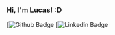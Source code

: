 ### Hi, I'm Lucas! :D

[![Github Badge](https://github.com/lucasteles45/lucasteles45)
[![Linkedin Badge](https://www.linkedin.com/in/lucas-silva-teles-0071881bb/)
<!--
**lucasteles45/lucasteles45** is a ✨ _special_ ✨ repository because its `README.md` (this file) appears on your GitHub profile.

### About me
I'm a {frontend} developer and technical instructor at [@treinaweb](https://www.impacta.edu.br/).

- [Courses](https://www.treinaweb.com.br/cursos-online?q=fagner+pinheiro) 👨🏼‍🏫 - It's are technical courses on many technologies, such as Django, Flask, Python, Kotlin, Flutter, Dart, Git and more
- [Blog](https://www.treinaweb.com.br/blog/author/fagner-pinheiro/) ✍🏼 - I'm write about many things.
- [Website](https://fagnerpsantos.dev/) 💻 - Working on it.

- [CV]() 👨🏼‍🏫 - It's are technical courses on many technologies, such as Django, Flask, Python, Kotlin, Flutter, Dart, Git and more
- [Blog]() ✍🏼 - I'm write about many things.
- [Website]() 💻 - Working on it.
